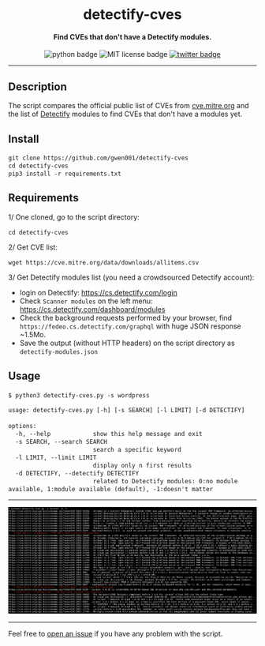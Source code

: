 <h1 align="center">detectify-cves</h1>

<h4 align="center">Find CVEs that don't have a Detectify modules.</h4>

<p align="center">
    <img src="https://img.shields.io/badge/python-v3-blue" alt="python badge">
    <img src="https://img.shields.io/badge/license-MIT-green" alt="MIT license badge">
    <a href="https://twitter.com/intent/tweet?text=https%3a%2f%2fgithub.com%2fgwen001%2fcsp-analyzer%2f" target="_blank"><img src="https://img.shields.io/twitter/url?style=social&url=https%3A%2F%2Fgithub.com%2Fgwen001%2Fcsp-analyzer" alt="twitter badge"></a>
</p>

<!-- <p align="center">
    <img src="https://img.shields.io/github/stars/gwen001/csp-analyzer?style=social" alt="github stars badge">
    <img src="https://img.shields.io/github/watchers/gwen001/csp-analyzer?style=social" alt="github watchers badge">
    <img src="https://img.shields.io/github/forks/gwen001/csp-analyzer?style=social" alt="github forks badge">
</p> -->

---

## Description

The script compares the official public list of CVEs from [cve.mitre.org](https://cve.mitre.org/) and the list of [Detectify](https://detectify.com/) modules to find CVEs that don't have a modules yet.

## Install

```
git clone https://github.com/gwen001/detectify-cves
cd detectify-cves
pip3 install -r requirements.txt
```

## Requirements

1/ One cloned, go to the script directory:
```
cd detectify-cves
```

2/ Get CVE list:
````
wget https://cve.mitre.org/data/downloads/allitems.csv
````

3/ Get Detectify modules list (you need a crowdsourced Detectify account):  
  - login on Detectify: https://cs.detectify.com/login  
  - Check `Scanner modules` on the left menu: https://cs.detectify.com/dashboard/modules
  - Check the background requests performed by your browser, find `https://fedeo.cs.detectify.com/graphql` with huge JSON response ~1.5Mo.
  - Save the output (without HTTP headers) on the script directory as `detectify-modules.json`

## Usage

```
$ python3 detectify-cves.py -s wordpress
```

```
usage: detectify-cves.py [-h] [-s SEARCH] [-l LIMIT] [-d DETECTIFY]

options:
  -h, --help            show this help message and exit
  -s SEARCH, --search SEARCH
                        search a specific keyword
  -l LIMIT, --limit LIMIT
                        display only n first results
  -d DETECTIFY, --detectify DETECTIFY
                        related to Detectify modules: 0:no module available, 1:module available (default), -1:doesn't matter
```

---

<img src="https://raw.githubusercontent.com/gwen001/detectify-cves/main/preview.png" />

---

Feel free to [open an issue](/../../issues/) if you have any problem with the script.  

